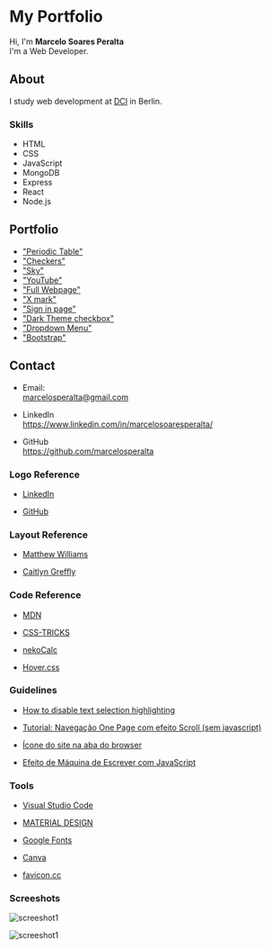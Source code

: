 # My Portfolio

Hi, I'm **Marcelo Soares Peralta**  
I'm a Web Developer.  

## **About**

I study web development at [DCI](https://digitalcareerinstitute.org/) in Berlin.

### Skills

- HTML  
- CSS  
- JavaScript  
- MongoDB  
- Express  
- React  
- Node.js  

## **Portfolio**

- ["Periodic Table"](https://github.com/marcelosperalta/dci/tree/master/200303)
- ["Checkers"](https://github.com/marcelosperalta/dci/tree/master/200306)
- ["Sky"](https://github.com/marcelosperalta/dci/tree/master/200307)
- ["YouTube"](https://github.com/marcelosperalta/dci/tree/master/200315)
- ["Full Webpage"](https://github.com/marcelosperalta/dci/tree/master/200320)
- ["X mark"](https://github.com/marcelosperalta/dci/tree/master/200321)
- ["Sign in page"](https://github.com/marcelosperalta/dci/tree/master/200322)
- ["Dark Theme checkbox"](https://github.com/marcelosperalta/dci/tree/master/200327)
- ["Dropdown Menu"](https://github.com/marcelosperalta/dci/tree/master/200328)
- ["Bootstrap"](https://github.com/marcelosperalta/dci/tree/master/200402)

## **Contact**

- Email:  
marcelosperalta@gmail.com

- LinkedIn  
https://www.linkedin.com/in/marcelosoaresperalta/

- GitHub  
https://github.com/marcelosperalta

### **Logo Reference**

- [LinkedIn](https://brand.linkedin.com/downloads)

- [GitHub](https://github.com/logos)

<!-- - [pngfind](https://www.pngfind.com/mpng/hmbwbh_png-file-svg-icon-email-transparent-png/) -->

### **Layout Reference**

- [Matthew Williams](http://findmatthew.com)

- [Caitlyn Greffly](https://caitlyngreffly.com/)

### **Code Reference**

- [MDN](https://developer.mozilla.org/en-US/)

- [CSS-TRICKS](https://css-tricks.com/quick-css-trick-how-to-center-an-object-exactly-in-the-center/)

- [nekoCalc](https://nekocalc.com/px-to-rem-converter)

- [Hover.css](http://ianlunn.github.io/Hover/)

### **Guidelines**

- [How to disable text selection highlighting](https://stackoverflow.com/questions/826782/how-to-disable-text-selection-highlighting)  

- [Tutorial: Navegação One Page com efeito Scroll (sem javascript)](https://www.youtube.com/watch?v=QiI6PbD6Ei4)  

- [Ícone do site na aba do browser](http://henriquecorrea.com/news/Icone_do_site_na_aba_do_browser)  

- [Efeito de Máquina de Escrever com JavaScript](https://www.youtube.com/watch?v=zx2axQoY_YM)  

### **Tools**

- [Visual Studio Code](https://code.visualstudio.com/)

- [MATERIAL DESIGN](https://material.io/)

- [Google Fonts](https://fonts.google.com/)

- [Canva](https://www.canva.com/)

- [favicon.cc](https://www.favicon.cc/)

<!-- - [Paint 3D](https://www.microsoft.com/de-de/p/paint-3d/9nblggh5fv99?activetab=pivot:overviewtab) -->

### **Screeshots**

![screeshot1](./img/screen1.png)  

![screeshot1](./img/screen2.png)  